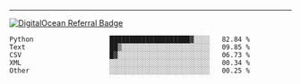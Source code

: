 ---
[![DigitalOcean Referral Badge](https://web-platforms.sfo2.digitaloceanspaces.com/WWW/Badge%203.svg)](https://www.digitalocean.com/?refcode=37fa54d82492&utm_campaign=Referral_Invite&utm_medium=Referral_Program&utm_source=badge)

<!--START_SECTION:waka-->

```text
Python                   ████████████████████▓░░░░   82.84 %
Text                     ██▒░░░░░░░░░░░░░░░░░░░░░░   09.85 %
CSV                      █▓░░░░░░░░░░░░░░░░░░░░░░░   06.73 %
XML                      ░░░░░░░░░░░░░░░░░░░░░░░░░   00.34 %
Other                    ░░░░░░░░░░░░░░░░░░░░░░░░░   00.25 %
```

<!--END_SECTION:waka-->


[linkedin]: https://www.linkedin.com/in/mohamed-elh/

